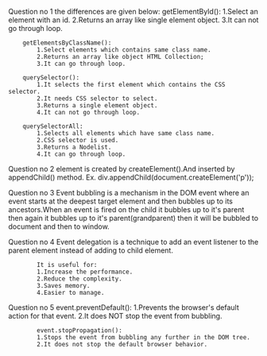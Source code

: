 Question no 1 
    the differences are given below:
        getElementById():
            1.Select an element with an id.
            2.Returns an array like single element object.
            3.It can not go through loop.
            
        getElementsByClassName():
            1.Select elements which contains same class name.
            2.Returns an array like object HTML Collection;
            3.It can go through loop.
        
        querySelector():
            1.It selects the first element which contains the CSS selector.
            2.It needs CSS selector to select.
            3.Returns a single element object.
            4.It can not go through loop.

        querySelectorAll:
            1.Selects all elements which have same class name.
            2.CSS selector is used.
            3.Returns a Nodelist.
            4.It can go through loop.
Question no 2
            element is created by createElement().And inserted by appendChild() method.
            Ex.  div.appendChild(document.createElement('p'));

Question no 3
            Event bubbling is a mechanism in the DOM event where an event starts at the deepest target element and then bubbles up to its ancestors.When an event is fired on the child it bubbles up to it's parent then again it bubbles up to it's parent(grandparent) then it will be bubbled to document and then to window.

Question no 4
            Event delegation is a technique to add an event listener to the parent element instead of adding to child element.

            It is useful for:
            1.Increase the performance.
            2.Reduce the complexity.
            3.Saves memory.
            4.Easier to manage.

Question no 5
            event.preventDefault():
            1.Prevents the browser's default action for that event.
            2.It does NOT stop the event from bubbling.

            event.stopPropagation():
            1.Stops the event from bubbling any further in the DOM tree.
            2.It does not stop the default browser behavior.